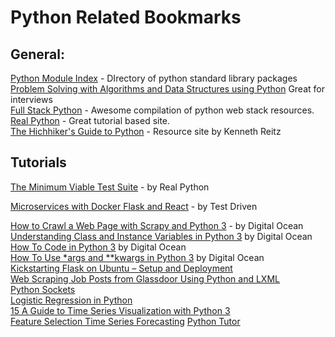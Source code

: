 # Python Related Bookmarks
## General:
[Python Module Index](https://docs.python.org/3/py-modindex.html) - DIrectory of python standard library packages  
[Problem Solving with Algorithms and Data Structures using Python](https://runestone.academy/runestone/static/pythonds/index.html)  Great for interviews  
[Full Stack Python](https://www.fullstackpython.com/) - Awesome compilation of python web stack resources.  
[Real Python](https://realpython.com/) - Great tutorial based site.  
[The Hichhiker's Guide to Python](https://docs.python-guide.org/) - Resource site by Kenneth Reitz  


## Tutorials
[The Minimum Viable Test Suite](https://realpython.com/the-minimum-viable-test-suite/) - by Real Python

[Microservices with Docker Flask and React](https://testdriven.io/) - by Test Driven

[How to Crawl a Web Page with Scrapy and Python 3](https://www.digitalocean.com/community/tutorials/how-to-crawl-a-web-page-with-scrapy-and-python-3) - by Digital Ocean  
[Understanding Class and Instance Variables in Python 3](https://www.digitalocean.com/community/tutorials/understanding-class-and-instance-variables-in-python-3) by Digital Ocean  
[How To Code in Python 3](https://www.digitalocean.com/community/tutorial_series/how-to-code-in-python-3) by Digital Ocean  
[How To Use *args and **kwargs in Python 3](https://www.digitalocean.com/community/tutorials/how-to-use-args-and-kwargs-in-python-3) by Digital Ocean  
[Kickstarting Flask on Ubuntu – Setup and Deployment](https://realpython.com/kickstarting-flask-on-ubuntu-setup-and-deployment/)  
[Web Scraping Job Posts from Glassdoor Using Python and LXML](https://www.scrapehero.com/how-to-scrape-job-listings-from-glassdoor-using-python-and-lxml/)  
[Python Sockets](https://realpython.com/python-sockets/)  
[Logistic Regression in Python](http://blog.yhat.com/posts/logistic-regression-python-rodeo.html)  
[15 A Guide to Time Series Visualization with Python 3](https://www.digitalocean.com/community/tutorials/a-guide-to-time-series-visualization-with-python-3)  
[Feature Selection Time Series Forecasting](https://machinelearningmastery.com/feature-selection-time-series-forecasting-python/)
[Python Tutor](http://pythontutor.com/)